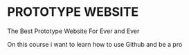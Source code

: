 PROTOTYPE WEBSITE
=================

The Best Prototype Website For Ever and Ever

On this course i want to learn how to use Github and be a pro

